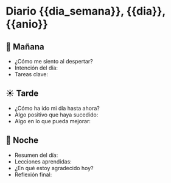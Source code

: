 # Diario {{dia_semana}}, {{dia}}, {{anio}}

## 🌅 Mañana

- ¿Cómo me siento al despertar?
- Intención del día:
- Tareas clave:

## ☀️ Tarde

- ¿Cómo ha ido mi día hasta ahora?
- Algo positivo que haya sucedido:
- Algo en lo que pueda mejorar:

## 🌙 Noche

- Resumen del día:
- Lecciones aprendidas:
- ¿En qué estoy agradecido hoy?
- Reflexión final:
